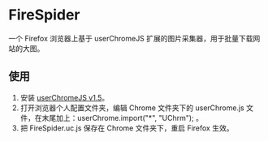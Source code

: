FireSpider
==========

一个 Firefox 浏览器上基于 userChromeJS 扩展的图片采集器，用于批量下载网站的大图。
<br/>

使用
----

1. 安装 [userChromeJS v1.5](http://userchromejs.mozdev.org/)。
2. 打开浏览器个人配置文件夹，编辑 Chrome 文件夹下的 userChrome.js 文件，在末尾加上：userChrome.import("*", "UChrm"); 。
3. 把 FireSpider.uc.js 保存在 Chrome 文件夹下，重启 Firefox 生效。


